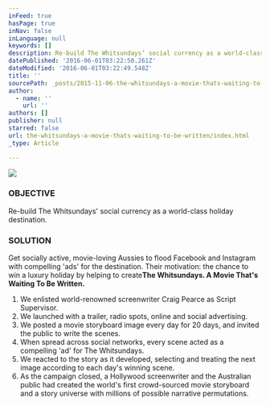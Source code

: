 ```yaml
---
inFeed: true
hasPage: true
inNav: false
inLanguage: null
keywords: []
description: Re-build The Whitsundays’ social currency as a world-class holiday destination.
datePublished: '2016-06-01T03:22:50.261Z'
dateModified: '2016-06-01T03:22:49.548Z'
title: ''
sourcePath: _posts/2015-11-06-the-whitsundays-a-movie-thats-waiting-to-be-written.md
author:
  - name: ''
    url: ''
authors: []
publisher: null
starred: false
url: the-whitsundays-a-movie-thats-waiting-to-be-written/index.html
_type: Article

---
```

![](https://the-grid-user-content.s3-us-west-2.amazonaws.com/88e84987-a7fe-4bf5-9dcc-3fdffe798ba7.jpg)

### OBJECTIVE

Re-build The Whitsundays' social currency as a world-class holiday destination.

### SOLUTION

Get socially active, movie-loving Aussies to flood Facebook and Instagram with compelling 'ads' for the destination. Their motivation: the chance to win a luxury holiday by helping to create**The Whitsundays. A Movie That's Waiting To Be Written.**

1. We enlisted world-renowned screenwriter Craig Pearce as Script Supervisor.
2. We launched with a trailer, radio spots, online and social advertising.
3. We posted a movie storyboard image every day for 20 days, and invited the public to write the scenes.
4. When spread across social networks, every scene acted as a compelling 'ad' for The Whitsundays.
5. We reacted to the story as it developed, selecting and treating the next image according to each day's winning scene.
6. As the campaign closed, a Hollywood screenwriter and the Australian public had created the world's first crowd-sourced movie storyboard and a story universe with millions of possible narrative permutations.